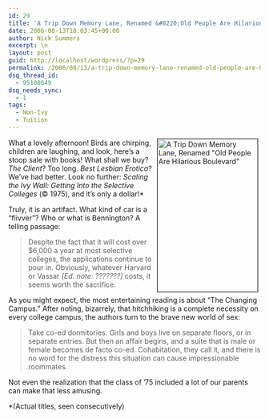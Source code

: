 ```yaml
---
id: 29
title: 'A Trip Down Memory Lane, Renamed &#8220;Old People Are Hilarious Boulevard&#8221;'
date: 2006-08-13T18:03:45+00:00
author: Nick Summers
excerpt: \n
layout: post
guid: http://localhost/wordpress/?p=29
permalink: /2006/08/13/a-trip-down-memory-lane-renamed-old-people-are-hilarious-boulevard/
dsq_thread_id:
  - 95100649
dsq_needs_sync:
  - 1
tags:
  - Non-Ivy
  - Tuition
---
```

<img width="200" hspace="5" height="305" border="1" align="right" src="http://www.ivygateblog.com/wp-content/uploads/2006/08/scaling-the-ivy-wall.jpg" alt="A Trip Down Memory Lane, Renamed &quot;Old People Are Hilarious Boulevard&quot;" />What a lovely afternoon! Birds are chirping, children are laughing, and look, here&#8217;s a stoop sale with books! What shall we buy? _The Client_? Too long. _Best Lesbian Erotica_? We&#8217;ve had better. Look no further: _Scaling the Ivy Wall: Getting Into the Selective Colleges_ (&copy; 1975), and it&#8217;s only a dollar!*

Truly, it is an artifact. What kind of car is a &#8220;flivver&#8221;? Who or what is Bennington? A telling passage:

> Despite the fact that it will cost over $6,000 a year at most selective colleges, the applications continue to pour in. Obviously, whatever Harvard or Vassar _[Ed. note: ???????]_ costs, it seems worth the sacrifice.

As you might expect, the most entertaining reading is about &#8220;The Changing Campus.&#8221; After noting, bizarrely, that hitchhiking is a complete necessity on every college campus, the authors turn to the brave new world of sex:&nbsp;

> Take co-ed dormitories. Girls and boys live on separate floors, or in separate entries. But then an affair begins, and a suite that is male or female becomes de facto co-ed. Cohabitation, they call it, and there is no word for the distress this situation can cause impressionable roommates.

Not even the realization that the class of &#8217;75 included a lot of our parents can make that less amusing.

*(Actual titles, seen consecutively)